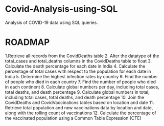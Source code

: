 # Covid-Analysis-using-SQL
 Analysis of COVID-19 data using SQL queries.

 # ROADMAP
1.Retrieve all records from the CovidDeaths table
2. Alter the datatype of the total_cases and total_deaths columns in the CovidDeaths table to float
3. Calculate the death percentage for each date in India
4. Calculate the percentage of total cases with respect to the population for each date in India
5. Determine the highest infection rates by country
6. Find the number of people who died in each country
7. Find the number of people who died in each continent
8. Calculate global numbers per day, including total cases, total deaths, and death percentage
9. Calculate global numbers in total, including total cases, total deaths, and death percentage
10. Join the CovidDeaths and CovidVaccinations tables based on location and date
11. Retrieve total population and new vaccinations data by location and date, along with the rolling count of vaccinations
12. Calculate the percentage of the vaccinated population using a Common Table Expression (CTE)


